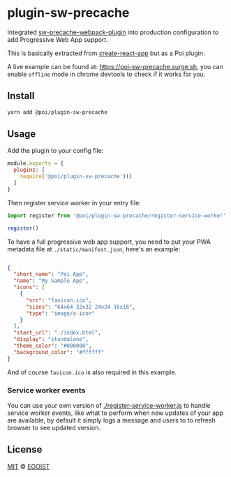 # plugin-sw-precache

Integrated [sw-precache-webpack-plugin](https://github.com/goldhand/sw-precache-webpack-plugin) into production configuration to add Progressive Web App support.

This is basically extracted from [create-react-app](https://github.com/facebookincubator/create-react-app/blob/master/packages/react-scripts/template/README.md#making-a-progressive-web-app) but as a Poi plugin.

A live example can be found at: https://poi-sw-precache.surge.sh, you can enable `offline` mode in chrome devtools to check if it works for you.

## Install

```bash
yarn add @poi/plugin-sw-precache
```

## Usage

Add the plugin to your config file:

```js
module.exports = {
  plugins: [
    require('@poi/plugin-sw-precache')()
  ]
}
```

Then register service worker in your entry file:

```js
import register from '@poi/plugin-sw-precache/register-service-worker'

register()
```

To have a full progressive web app support, you need to put your PWA metadata file at `./static/manifest.json`, here's an example:

```json

{
  "short_name": "Poi App",
  "name": "My Sample App",
  "icons": [
    {
      "src": "favicon.ico",
      "sizes": "64x64 32x32 24x24 16x16",
      "type": "image/x-icon"
    }
  ],
  "start_url": "./index.html",
  "display": "standalone",
  "theme_color": "#000000",
  "background_color": "#ffffff"
}
```

And of course `favicon.ico` is also required in this example.

### Service worker events

You can use your own version of [./register-service-worker.js](./register-service-worker.js) to handle service worker events, like what to perform when new updates of your app are available, by default it simply logs a message and users to to refresh browser to see updated version.

## License

[MIT](https://oss.ninja/mit/egoist) &copy; [EGOIST](https://github.com/egoist)
